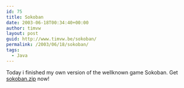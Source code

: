 ```yaml
---
id: 75
title: Sokoban
date: 2003-06-18T00:34:40+00:00
author: timvw
layout: post
guid: http://www.timvw.be/sokoban/
permalink: /2003/06/18/sokoban/
tags:
  - Java
---
```

Today i finished my own version of the wellknown game Sokoban. Get [sokoban.zip](http://www.timvw.be/wp-content/code/java/sokoban.zip) now!
